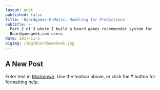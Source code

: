 ```yaml
---
layout: post
published: false
title: 'Boardgames-O-Matic: Modeling for Predictions'
subtitle: >-
  Part 2 of 3 where I build a board games recommender system for
  Boardgamegeek.com users
date: 2017-11-5
bigimg: /img/BoardGameGeek.jpg
---
```

## A New Post

Enter text in [Markdown](http://daringfireball.net/projects/markdown/). Use the toolbar above, or click the **?** button for formatting help.
